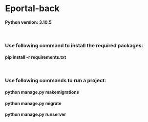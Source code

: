 # Eportal-back

#### Python version: 3.10.5 <br />  
<br />  

### Use following command to install the required packages:
####   pip install -r requirements.txt <br />  
<br />  

### Use following commands to run a project:
####   python manage.py makemigrations
####   python manage.py migrate
####   python manage.py runserver
